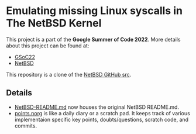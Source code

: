 # Emulating missing Linux syscalls in The NetBSD Kernel

This project is a part of the **Google Summer of Code 2022**. More details about
this project can be found at:
- [GSoC22](https://summerofcode.withgoogle.com/programs/2022/projects/37Q8OZNU)
- [NetBSD](https://wiki.netbsd.org/projects/project/linux_timer/)

This repository is a clone of the [NetBSD GitHub src](https://github.com/NetBSD/src).

## Details
- [NetBSD-README.md](https://github.com/cosmologistPiyush/emul-linux-syscalls/blob/trunk/NetBSD-README.md) now houses the original NetBSD README.md.
- [points.norg](https://github.com/cosmologistPiyush/emul-linux-syscalls/blob/trunk/points.norg) is like a daily diary or a scratch pad. It keeps track of various implementaion
  specific key points, doubts/questions, scratch code, and commits.
